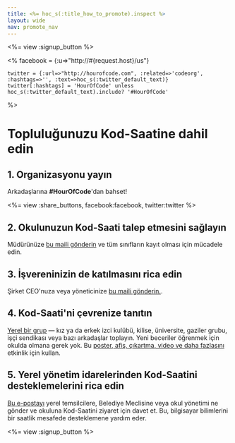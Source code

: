 ```yaml
---
title: <%= hoc_s(:title_how_to_promote).inspect %>
layout: wide
nav: promote_nav
---
```

<%= view :signup_button %>

<%
    facebook = {:u=>"http://#{request.host}/us"}

    twitter = {:url=>"http://hourofcode.com", :related=>'codeorg', :hashtags=>'', :text=>hoc_s(:twitter_default_text)}
    twitter[:hashtags] = 'HourOfCode' unless hoc_s(:twitter_default_text).include? '#HourOfCode'
%>

# Topluluğunuzu Kod-Saatine dahil edin

## 1. Organizasyonu yayın

Arkadaşlarına **#HourOfCode**'dan bahset!

<%= view :share_buttons, facebook:facebook, twitter:twitter %>

## 2. Okulunuzun Kod-Saati talep etmesini sağlayın

Müdürünüze [bu maili gönderin](<%= resolve_url('/promote/resources#sample-emails') %>) ve tüm sınıfların kayıt olması için mücadele edin.

## 3. İşvereninizin de katılmasını rica edin

Şirket CEO'nuza veya yöneticinize [bu maili gönderin.](<%= resolve_url('/promote/resources#sample-emails') %>).

## 4. Kod-Saati'ni çevrenize tanıtın

[Yerel bir grup](<%= resolve_url('/promote/resources#sample-emails') %>) — kız ya da erkek izci kulübü, kilise, üniversite, gaziler grubu, işçi sendikası veya bazı arkadaşlar toplayın. Yeni beceriler öğrenmek için okulda olmana gerek yok. Bu [ poster, afiş, çıkartma, video ve daha fazlasını](<%= resolve_url('/promote/resources') %>) etkinlik için kullan.

## 5. Yerel yönetim idarelerinden Kod-Saatini desteklemelerini rica edin

[ Bu e-postayı](<%= resolve_url('/promote/resources#sample-emails') %>) yerel temsilcilere, Belediye Meclisine veya okul yönetimi ne gönder ve okuluna Kod-Saatini ziyaret için davet et. Bu, bilgisayar bilimlerini bir saatlik mesafede desteklemene yardım eder.

<%= view :signup_button %>